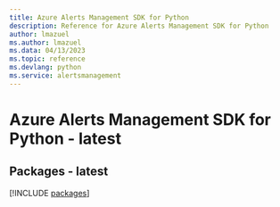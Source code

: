 ```yaml
---
title: Azure Alerts Management SDK for Python
description: Reference for Azure Alerts Management SDK for Python
author: lmazuel
ms.author: lmazuel
ms.data: 04/13/2023
ms.topic: reference
ms.devlang: python
ms.service: alertsmanagement
---
```

# Azure Alerts Management SDK for Python - latest
## Packages - latest
[!INCLUDE [packages](alerts-management-index.md)]
